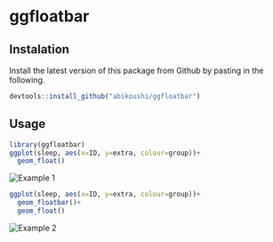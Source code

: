 # ggfloatbar

## Instalation

Install the latest version of this package from Github by pasting in the following.

~~~R
devtools::install_github("abikoushi/ggfloatbar")
~~~

## Usage

~~~R
library(ggfloatbar)
ggplot(sleep, aes(x=ID, y=extra, colour=group))+
  geom_float()
~~~

![Example 1](image/sleep1.png)

~~~R
ggplot(sleep, aes(x=ID, y=extra, colour=group))+
  geom_floatbar()+
  geom_float()
~~~

![Example 2](image/sleep2.png)
